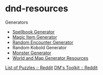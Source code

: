 # dnd-resources

Generators<ul>
  <li><a href="http://web.cecs.pdx.edu/%7Earredon/spellbook/">Spellbook Generator</a></li>
  <li><a href="http://www.lordbyng.net/inspiration/tables.php">Magic Item Generator</a></li>
  <li><a href="http://calculuschild.github.io/5eMonsterCalculator/CRSuggestor.html">Random Encounter Generator</a></li>
  <li><a href-"https://iadndmn.neocities.org/kobolds.html">Random Kobold Generator</a></li>
  <li><a href="https://iadndmn.neocities.org/CRcalc.html">Monster Generator</a></li>
  <li><a href="https://www.reddit.com/r/DnD/comments/vftej/resource_guide_world_and_map_generation/">World and Map Generator Resources</a></li>
  </ul>
  
  <a href="https://www.reddit.com/r/DnD/comments/7oroel/whats_the_coolest_puzzle_youve_encountered_in/">List of Puzzles :: Reddit</a>
  <a href="https://www.reddit.com/r/DnDBehindTheScreen/comments/7nqfgh/massive_dms_toolkit_online_resources/">DM's Toolkit :: Reddit</a>
